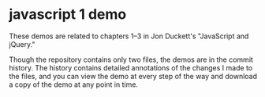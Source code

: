 # javascript 1 demo

These demos are related to chapters 1&ndash;3 in Jon Duckett's "JavaScript and jQuery."

Though the repository contains only two files, the demos are in the commit history. The history contains detailed annotations of the changes I made to the files, and you can view the demo at every step of the way and download a copy of the demo at any point in time.
